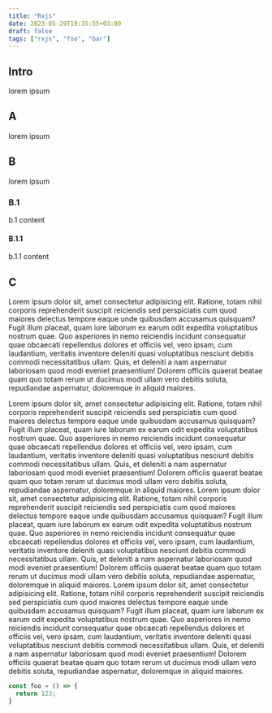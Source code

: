 ```yaml
---
title: "Rxjs"
date: 2023-05-29T19:35:55+03:00
draft: false
tags: ["rxjs", "foo", "bar"]
---
```


## Intro

lorem ipsum

## A

lorem ipsum

## B

lorem ipsum

### B.1

b.1 content

#### B.1.1

b.1.1 content

## C


Lorem ipsum dolor sit, amet consectetur adipisicing elit. Ratione, totam nihil corporis reprehenderit suscipit reiciendis sed perspiciatis cum quod maiores delectus tempore eaque unde quibusdam accusamus quisquam? Fugit illum placeat, quam iure laborum ex earum odit expedita voluptatibus nostrum quae. Quo asperiores in nemo reiciendis incidunt consequatur quae obcaecati repellendus dolores et officiis vel, vero ipsam, cum laudantium, veritatis inventore deleniti quasi voluptatibus nesciunt debitis commodi necessitatibus ullam. Quis, et deleniti a nam aspernatur laboriosam quod modi eveniet praesentium! Dolorem officiis quaerat beatae quam quo totam rerum ut ducimus modi ullam vero debitis soluta, repudiandae aspernatur, doloremque in aliquid maiores.

Lorem ipsum dolor sit, amet consectetur adipisicing elit. Ratione, totam nihil corporis reprehenderit suscipit reiciendis sed perspiciatis cum quod maiores delectus tempore eaque unde quibusdam accusamus quisquam? Fugit illum placeat, quam iure laborum ex earum odit expedita voluptatibus nostrum quae. Quo asperiores in nemo reiciendis incidunt consequatur quae obcaecati repellendus dolores et officiis vel, vero ipsam, cum laudantium, veritatis inventore deleniti quasi voluptatibus nesciunt debitis commodi necessitatibus ullam. Quis, et deleniti a nam aspernatur laboriosam quod modi eveniet praesentium! Dolorem officiis quaerat beatae quam quo totam rerum ut ducimus modi ullam vero debitis soluta, repudiandae aspernatur, doloremque in aliquid maiores.
Lorem ipsum dolor sit, amet consectetur adipisicing elit. Ratione, totam nihil corporis reprehenderit suscipit reiciendis sed perspiciatis cum quod maiores delectus tempore eaque unde quibusdam accusamus quisquam? Fugit illum placeat, quam iure laborum ex earum odit expedita voluptatibus nostrum quae. Quo asperiores in nemo reiciendis incidunt consequatur quae obcaecati repellendus dolores et officiis vel, vero ipsam, cum laudantium, veritatis inventore deleniti quasi voluptatibus nesciunt debitis commodi necessitatibus ullam. Quis, et deleniti a nam aspernatur laboriosam quod modi eveniet praesentium! Dolorem officiis quaerat beatae quam quo totam rerum ut ducimus modi ullam vero debitis soluta, repudiandae aspernatur, doloremque in aliquid maiores.
Lorem ipsum dolor sit, amet consectetur adipisicing elit. Ratione, totam nihil corporis reprehenderit suscipit reiciendis sed perspiciatis cum quod maiores delectus tempore eaque unde quibusdam accusamus quisquam? Fugit illum placeat, quam iure laborum ex earum odit expedita voluptatibus nostrum quae. Quo asperiores in nemo reiciendis incidunt consequatur quae obcaecati repellendus dolores et officiis vel, vero ipsam, cum laudantium, veritatis inventore deleniti quasi voluptatibus nesciunt debitis commodi necessitatibus ullam. Quis, et deleniti a nam aspernatur laboriosam quod modi eveniet praesentium! Dolorem officiis quaerat beatae quam quo totam rerum ut ducimus modi ullam vero debitis soluta, repudiandae aspernatur, doloremque in aliquid maiores.

```js
const foo = () => {
  return 123;
}
```